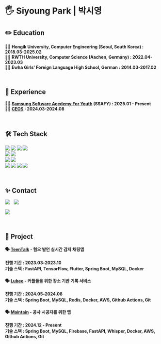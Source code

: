 <h1> 🖐️ Siyoung Park | 박시영 </h1>

<h2>✏️ Education </h2>
<p>
  	<b>👩‍💻 Hongik University, Computer Engineering (Seoul, South Korea) : 2018.03-2025.02</b>  <br>
  	<b>👩‍💻 RWTH University, Computer Science (Aachen, Germany) : 2022.04-2023.03</b> <br>
  	<b>👩‍💻 Ewha Girls' Foreign Language High School, German : 2014.03-2017.02</b>
</p>

<br/>

<h2>📓 Experience </h2>
<p>
	<b>👩‍💻 <a href="https://www.ssafy.com" target="_blank">Samsung Software Acedemy For Youth</a> (SSAFY) : 2025.01 - Present  <br>
	<b>👩‍💻 <a href="https://ceos-sinchon.com" target="_blank">CEOS</a> : 2024.03-2024.08</b> <br>
</p>

<br/>

<h2>🛠 Tech Stack </h2>

<p>
	<img src="https://img.shields.io/badge/java-%23ED8B00.svg?style=for-the-badge&logo=openjdk&logoColor=white">
	<img src="https://img.shields.io/badge/python-3670A0?style=for-the-badge&logo=python&logoColor=ffdd54">
	<img src="https://img.shields.io/badge/C-A8B9CC?style=for-the-badge&logo=C&logoColor=white"/>
	<img src="https://img.shields.io/badge/C++-00599C?style=for-the-badge&logo=C++&logoColor=white"/>
  <br>
	<img src="https://img.shields.io/badge/Spring-6DB33F?style=for-the-badge&logo=Spring&logoColor=white" />
	<img src="https://img.shields.io/badge/SpringBoot-6DB33F?style=for-the-badge&logo=SpringBoot&logoColor=white" />
  <br>
	<img src="https://img.shields.io/badge/MySQL-4479A1?style=for-the-badge&logo=MySQL&logoColor=white" />
	<img src="https://img.shields.io/badge/Redis-D93C2E?style=for-the-badge&logo=Redis&logoColor=white" />
  <br>
	<img src="https://img.shields.io/badge/Docker-2496ED?style=for-the-badge&logo=Docker&logoColor=white" />
 	<img src="https://img.shields.io/badge/Firebase-FFCA28?style=for-the-badge&logo=Firebase&logoColor=white" />
	<img src="https://img.shields.io/badge/AWS-FF6F00.svg?style=for-the-badge&logo=amazon-aws&logoColor=white">
	<img src="https://img.shields.io/badge/github%20actions-%232671E5.svg?style=for-the-badge&logo=githubactions&logoColor=white">
</p>

<br/>

<h2>✨ Contact </h2>
<p >
  <a target="_blank" href="https://parking0.tistory.com/"><img src="https://img.shields.io/badge/Blog-%2312100E.svg?&style=flat-square&logo=dev.to&logoColor=white" /></a>&nbsp;&nbsp;&nbsp;
  <a target="_blank" href="mailto:psoh2347@gmail.com?subject=Hello%20Ileri,%20From%20Github"><img src="https://img.shields.io/badge/gmail-%23D14836.svg?&style=flat-square&logo=gmail&logoColor=white" /></a>&nbsp;&nbsp;&nbsp;
  </a>
</p>
<p>
  <a target="_blank" href=""https://hits.seeyoufarm.com"><img src="https://hits.seeyoufarm.com/api/count/incr/badge.svg?url=https%3A%2F%2Fgithub.com%2Fparking0&count_bg=%2379C83D&title_bg=%23555555&icon=&icon_color=%23E7E7E7&title=hits&edge_flat=false"/></a>
</p>

<br/>

<a href="https://github.com/parking0/TeenTalk_Server.git" target="_blank"><TeenTalk></a>

<h2>🎁 Project </h3>
<h4>🗣️ <a href="https://github.com/parking0/TeenTalk_Server.git" target="_blank">TeenTalk</a> - 혐오 발언 실시간 감지 채팅앱</h4>
<p>
  <b>진행 기간 : 2023.03-2023.10</b> <br>
  <b>기술 스택 : FastAPI, TensorFlow, Flutter, Spring Boot, MySQL, Docker </b>     <br>
</p>

<h4>🗣️ <a href="https://github.com/couplelog/Backend" target="_blank">Lubee</a> - 커플들을 위한 장소 기반 기록 서비스</h4>
<p>
  <b>진행 기간 : 2024.05-2024.08</b> <br>
  <b>기술 스택 : Spring Boot, MySQL, Redis, Docker, AWS, Github Actions, Git </b>     <br>
</p>

<h4>🗣️ <a href="https://github.com/Briefing-for-construction-workers/backend" target="_blank">Maintain</a> - 공사 시공자를 위한 앱</h4>
<p>
  <b>진행 기간 : 2024.12 - Present </b> <br>
  <b>기술 스택 : Spring Boot, MySQL, Firebase, FastAPI, Whisper, Docker, AWS, Github Actions, Git </b>     <br>
</p>
